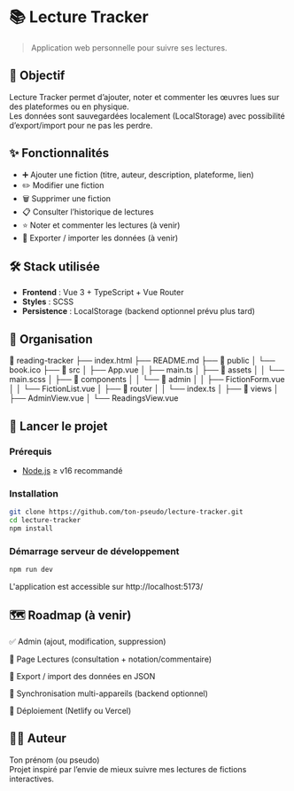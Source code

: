 # 📚 Lecture Tracker

> Application web personnelle pour suivre ses lectures.

## 🎯 Objectif

Lecture Tracker permet d’ajouter, noter et commenter les œuvres lues sur des plateformes ou en physique.  
Les données sont sauvegardées localement (LocalStorage) avec possibilité d’export/import pour ne pas les perdre.

## ✨ Fonctionnalités

- ➕ Ajouter une fiction (titre, auteur, description, plateforme, lien)
- ✏️ Modifier une fiction
- 🗑️ Supprimer une fiction
- 📋 Consulter l’historique de lectures
- ⭐ Noter et commenter les lectures (à venir)
- 💾 Exporter / importer les données (à venir)

## 🛠️ Stack utilisée

- **Frontend** : Vue 3 + TypeScript + Vue Router
- **Styles** : SCSS
- **Persistence** : LocalStorage (backend optionnel prévu plus tard)

## 📂 Organisation

📂 reading-tracker
├── index.html
├── README.md
├── 📂 public
│ └── book.ico
├── 📂 src
│ ├── App.vue
│ ├── main.ts
│ ├── 📂 assets
│ │ └── main.scss
│ ├── 📂 components
│ │ └── 📂 admin
│ │ ├── FictionForm.vue
│ │ └── FictionList.vue
│ ├── 📂 router
│ │ └── index.ts
│ ├── 📂 views
│ ├── AdminView.vue
│ └── ReadingsView.vue

## 🚀 Lancer le projet

### Prérequis

- [Node.js](https://nodejs.org/) ≥ v16 recommandé

### Installation

```bash
git clone https://github.com/ton-pseudo/lecture-tracker.git
cd lecture-tracker
npm install
```

### Démarrage serveur de développement

```bash
npm run dev
```

L'application est accessible sur http://localhost:5173/

## 🗺️ Roadmap (à venir)

✅ Admin (ajout, modification, suppression)

🔲 Page Lectures (consultation + notation/commentaire)

🔲 Export / import des données en JSON

🔲 Synchronisation multi-appareils (backend optionnel)

🔲 Déploiement (Netlify ou Vercel)

## 🧑‍💻 Auteur

Ton prénom (ou pseudo)  
Projet inspiré par l’envie de mieux suivre mes lectures de fictions interactives.
